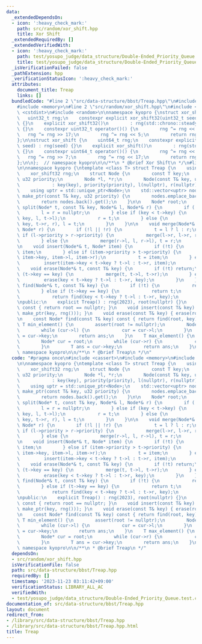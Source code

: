 ```yaml
---
data:
  _extendedDependsOn:
  - icon: ':heavy_check_mark:'
    path: src/random/xor_shift.hpp
    title: Xor Shift
  _extendedRequiredBy: []
  _extendedVerifiedWith:
  - icon: ':heavy_check_mark:'
    path: test/yosupo_judge/data_structure/Double-Ended_Priority_Queue.test.cpp
    title: test/yosupo_judge/data_structure/Double-Ended_Priority_Queue.test.cpp
  _isVerificationFailed: false
  _pathExtension: hpp
  _verificationStatusIcon: ':heavy_check_mark:'
  attributes:
    document_title: Treap
    links: []
  bundledCode: "#line 2 \"src/data-structure/bbst/Treap.hpp\"\n#include <cassert>\n\
    #include <memory>\n#line 2 \"src/random/xor_shift.hpp\"\n#include <chrono>\n#include\
    \ <cstdint>\n#include <random>\n\nnamespace kyopro {\nstruct xor_shift32 {\n \
    \   uint32_t rng;\n    constexpr explicit xor_shift32(uint32_t seed) : rng(seed)\
    \ {}\n    explicit xor_shift32()\n        : rng(std::chrono::steady_clock::now().time_since_epoch().count())\
    \ {}\n    constexpr uint32_t operator()() {\n        rng ^= rng << 13;\n     \
    \   rng ^= rng >> 17;\n        rng ^= rng << 5;\n        return rng;\n    }\n\
    };\n\nstruct xor_shift {\n    uint64_t rng;\n    constexpr explicit xor_shift(uint64_t\
    \ seed) : rng(seed) {}\n    explicit xor_shift()\n        : rng(std::chrono::steady_clock::now().time_since_epoch().count())\
    \ {}\n    constexpr uint64_t operator()() {\n        rng ^= rng << 13;\n     \
    \   rng ^= rng >> 7;\n        rng ^= rng << 17;\n        return rng;\n    }\n\
    };\n\n};  // namespace kyopro\n\n/**\n * @brief Xor Shift\n */\n#line 5 \"src/data-structure/bbst/Treap.hpp\"\
    \n\nnamespace kyopro {\ntemplate <class T> struct Treap {\n    using u32 = std::uint32_t;\n\
    \    xor_shift32 rng;\n    struct Node {\n        const T key;\n        const\
    \ u32 priority;\n        Node *l, *r;\n        Node(const T& key, u32 priority)\n\
    \            : key(key), priority(priority), l(nullptr), r(nullptr) {}\n    };\n\
    \    using uptr = std::unique_ptr<Node>;\n    std::vector<uptr> nodes;\n    Node*\
    \ make_ptr(const T& key, u32 priority) {\n        nodes.emplace_back(std::make_unique<Node>(key,priority));\n\
    \        return nodes.back().get();\n    }\n\n    Node* root;\n    \n    void\
    \ split(Node* t, const T& key, Node*& l, Node*& r) {\n        if (!t) {\n    \
    \        l = r = nullptr;\n        } else if (key < t->key) {\n            split(t->l,\
    \ key, l, t->l);\n            r = t;\n        } else {\n            split(t->r,\
    \ key, t->r, r), l = t;\n        }\n    }\n\n    void merge(Node*& t, Node* l,\
    \ Node* r) {\n        if (!l || !r) {\n            t = l ? l : r;\n        } else\
    \ if (l->priority > r->priority) {\n            merge(l->r, l->r, r), t = l;\n\
    \        } else {\n            merge(r->l, l, r->l), t = r;\n        }\n    }\n\
    \n    void insert(Node*& t, Node* item) {\n        if (!t) {\n            t =\
    \ item;\n        } else if (item->priority > t->priority) {\n            split(t,\
    \ item->key, item->l, item->r);\n            t = item;\n        } else {\n   \
    \         insert(item->key < t->key ? t->l : t->r, item);\n        }\n    }\n\n\
    \    void erase(Node*& t, const T& key) {\n        if (!t) return;\n        if\
    \ (t->key == key) {\n            merge(t, t->l, t->r);\n        } else {\n   \
    \         erase(key < t->key ? t->l : t->r, key);\n        }\n    }\n\n    Node*\
    \ find(Node*& t, const T& key) {\n        if (!t) {\n            return nullptr;\n\
    \        } else if (t->key == key) {\n            return t;\n        } else {\n\
    \            return find(key < t->key ? t->l : t->r, key);\n        }\n    }\n\
    \npublic:\n    explicit Treap() : rng(2023), root(nullptr) {}\n    bool empty()\
    \ const { return root == nullptr; }\n    void insert(const T& key) { insert(root,\
    \ make_ptr(key, rng())); }\n    void erase(const T& key) { erase(root, key); }\n\
    \n    const Node* find(const T& key) const { return find(root, key); }\n\n   \
    \ T min_element() {\n        assert(root != nullptr);\n        Node* cur = root;\n\
    \        while (cur->l) {\n            cur = cur->l;\n        }\n        T ans\
    \ = cur->key;\n        return ans;\n    }\n    T max_element() {\n        assert(root);\n\
    \        Node* cur = root;\n        while (cur->r) {\n            cur = cur->r;\n\
    \        }\n        T ans = cur->key;\n        return ans;\n    }\n};\n};  //\
    \ namespace kyopro\n\n/**\n * @brief Treap\n */\n"
  code: "#pragma once\n#include <cassert>\n#include <memory>\n#include \"../../random/xor_shift.hpp\"\
    \n\nnamespace kyopro {\ntemplate <class T> struct Treap {\n    using u32 = std::uint32_t;\n\
    \    xor_shift32 rng;\n    struct Node {\n        const T key;\n        const\
    \ u32 priority;\n        Node *l, *r;\n        Node(const T& key, u32 priority)\n\
    \            : key(key), priority(priority), l(nullptr), r(nullptr) {}\n    };\n\
    \    using uptr = std::unique_ptr<Node>;\n    std::vector<uptr> nodes;\n    Node*\
    \ make_ptr(const T& key, u32 priority) {\n        nodes.emplace_back(std::make_unique<Node>(key,priority));\n\
    \        return nodes.back().get();\n    }\n\n    Node* root;\n    \n    void\
    \ split(Node* t, const T& key, Node*& l, Node*& r) {\n        if (!t) {\n    \
    \        l = r = nullptr;\n        } else if (key < t->key) {\n            split(t->l,\
    \ key, l, t->l);\n            r = t;\n        } else {\n            split(t->r,\
    \ key, t->r, r), l = t;\n        }\n    }\n\n    void merge(Node*& t, Node* l,\
    \ Node* r) {\n        if (!l || !r) {\n            t = l ? l : r;\n        } else\
    \ if (l->priority > r->priority) {\n            merge(l->r, l->r, r), t = l;\n\
    \        } else {\n            merge(r->l, l, r->l), t = r;\n        }\n    }\n\
    \n    void insert(Node*& t, Node* item) {\n        if (!t) {\n            t =\
    \ item;\n        } else if (item->priority > t->priority) {\n            split(t,\
    \ item->key, item->l, item->r);\n            t = item;\n        } else {\n   \
    \         insert(item->key < t->key ? t->l : t->r, item);\n        }\n    }\n\n\
    \    void erase(Node*& t, const T& key) {\n        if (!t) return;\n        if\
    \ (t->key == key) {\n            merge(t, t->l, t->r);\n        } else {\n   \
    \         erase(key < t->key ? t->l : t->r, key);\n        }\n    }\n\n    Node*\
    \ find(Node*& t, const T& key) {\n        if (!t) {\n            return nullptr;\n\
    \        } else if (t->key == key) {\n            return t;\n        } else {\n\
    \            return find(key < t->key ? t->l : t->r, key);\n        }\n    }\n\
    \npublic:\n    explicit Treap() : rng(2023), root(nullptr) {}\n    bool empty()\
    \ const { return root == nullptr; }\n    void insert(const T& key) { insert(root,\
    \ make_ptr(key, rng())); }\n    void erase(const T& key) { erase(root, key); }\n\
    \n    const Node* find(const T& key) const { return find(root, key); }\n\n   \
    \ T min_element() {\n        assert(root != nullptr);\n        Node* cur = root;\n\
    \        while (cur->l) {\n            cur = cur->l;\n        }\n        T ans\
    \ = cur->key;\n        return ans;\n    }\n    T max_element() {\n        assert(root);\n\
    \        Node* cur = root;\n        while (cur->r) {\n            cur = cur->r;\n\
    \        }\n        T ans = cur->key;\n        return ans;\n    }\n};\n};  //\
    \ namespace kyopro\n\n/**\n * @brief Treap\n */"
  dependsOn:
  - src/random/xor_shift.hpp
  isVerificationFile: false
  path: src/data-structure/bbst/Treap.hpp
  requiredBy: []
  timestamp: '2023-11-23 03:11:42+09:00'
  verificationStatus: LIBRARY_ALL_AC
  verifiedWith:
  - test/yosupo_judge/data_structure/Double-Ended_Priority_Queue.test.cpp
documentation_of: src/data-structure/bbst/Treap.hpp
layout: document
redirect_from:
- /library/src/data-structure/bbst/Treap.hpp
- /library/src/data-structure/bbst/Treap.hpp.html
title: Treap
---
```

